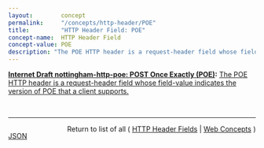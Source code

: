 ```yaml
---
layout:        concept
permalink:     "/concepts/http-header/POE"
title:         "HTTP Header Field: POE"
concept-name:  HTTP Header Field
concept-value: POE
description: "The POE HTTP header is a request-header field whose field-value indicates the version of POE that a client supports."
---
```


**[Internet Draft nottingham-http-poe: POST Once Exactly (POE)](/specs/IETF/I-D/nottingham-http-poe "This specification describes a pattern of use that allows HTTP clients to automatically retry POST requests in a manner that assures no unintended side effects will take place, and defines mechanisms to allow implementations to automatically determine when such patterns are supported."):** [The POE HTTP header is a request-header field whose field-value indicates the version of POE that a client supports.](http://tools.ietf.org/html/draft-nottingham-http-poe-00#section-4 "Read documentation for HTTP Header Field &#34;POE&#34;")

<br/>
<hr/>

<p style="float : left"><a href="./POE.json" title="JSON representing this particular Web Concept value">JSON</a></p>
<p style="text-align: right">Return to list of all ( <a href="../http-headers">HTTP Header Fields</a> | <a href="../">Web Concepts</a> )</p>

